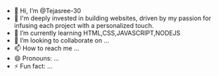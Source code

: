 - 👋 Hi, I’m @Tejasree-30
- 👀 I'm deeply invested in building websites, driven by my passion for infusing each project with a personalized touch.
- 🌱 I’m currently learning HTML,CSS,JAVASCRIPT,NODEJS 
- 💞️ I’m looking to collaborate on ...
- 📫 How to reach me ...
- 😄 Pronouns: ...
- ⚡ Fun fact: ...

<!---
Tejasree-30/Tejasree-30 is a ✨ special ✨ repository because its `README.md` (this file) appears on your GitHub profile.
You can click the Preview link to take a look at your changes.
--->
